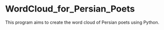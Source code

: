 # WordCloud_for_Persian_Poets
This program aims to create the word cloud of Persian poets using Python.  
